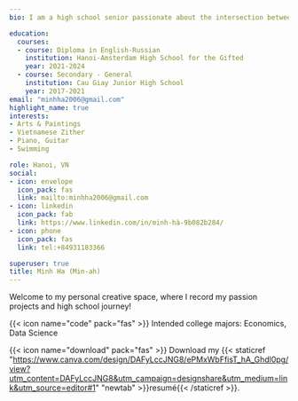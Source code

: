 ```yaml
---
bio: I am a high school senior passionate about the intersection between traditional arts, business management, and data analytics.

education:
  courses:
  - course: Diploma in English-Russian
    institution: Hanoi-Amsterdam High School for the Gifted
    year: 2021-2024
  - course: Secondary - General
    institution: Cau Giay Junior High School
    year: 2017-2021
email: "minhha2006@gmail.com"
highlight_name: true
interests:
- Arts & Paintings
- Vietnamese Zither
- Piano, Guitar
- Swimming

role: Hanoi, VN
social:
- icon: envelope
  icon_pack: fas
  link: mailto:minhha2006@gmail.com
- icon: linkedin
  icon_pack: fab
  link: https://www.linkedin.com/in/minh-hà-9b082b284/
- icon: phone
  icon_pack: fas
  link: tel:+84931183366

superuser: true
title: Minh Ha (Min-ah)
---
```


Welcome to my personal creative space, where I record my passion projects and high school journey!

{{< icon name="code" pack="fas" >}}  Intended college majors: Economics, Data Science

{{< icon name="download" pack="fas" >}}  Download my {{< staticref "https://www.canva.com/design/DAFyLccJNG8/ePMxWbFfisT_hA_Ghdl0pg/view?utm_content=DAFyLccJNG8&utm_campaign=designshare&utm_medium=link&utm_source=editor#1" "newtab" >}}resumé{{< /staticref >}}.
